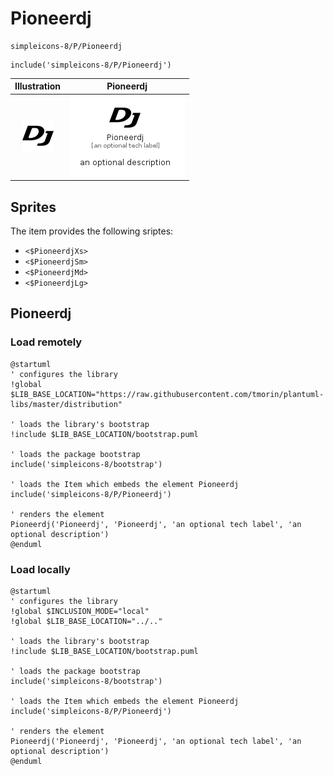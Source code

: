 # Pioneerdj


```text
simpleicons-8/P/Pioneerdj
```

```text
include('simpleicons-8/P/Pioneerdj')
```



| Illustration | Pioneerdj |
| :---: | :---: |
| ![illustration for Illustration](../../simpleicons-8/P/Pioneerdj.png) | ![illustration for Pioneerdj](../../simpleicons-8/P/Pioneerdj.Local.png) |



## Sprites
The item provides the following sriptes:

- `<$PioneerdjXs>`
- `<$PioneerdjSm>`
- `<$PioneerdjMd>`
- `<$PioneerdjLg>`





## Pioneerdj

### Load remotely
```plantuml
@startuml
' configures the library
!global $LIB_BASE_LOCATION="https://raw.githubusercontent.com/tmorin/plantuml-libs/master/distribution"

' loads the library's bootstrap
!include $LIB_BASE_LOCATION/bootstrap.puml

' loads the package bootstrap
include('simpleicons-8/bootstrap')

' loads the Item which embeds the element Pioneerdj
include('simpleicons-8/P/Pioneerdj')

' renders the element
Pioneerdj('Pioneerdj', 'Pioneerdj', 'an optional tech label', 'an optional description')
@enduml
```

### Load locally
```plantuml
@startuml
' configures the library
!global $INCLUSION_MODE="local"
!global $LIB_BASE_LOCATION="../.."

' loads the library's bootstrap
!include $LIB_BASE_LOCATION/bootstrap.puml

' loads the package bootstrap
include('simpleicons-8/bootstrap')

' loads the Item which embeds the element Pioneerdj
include('simpleicons-8/P/Pioneerdj')

' renders the element
Pioneerdj('Pioneerdj', 'Pioneerdj', 'an optional tech label', 'an optional description')
@enduml
```

